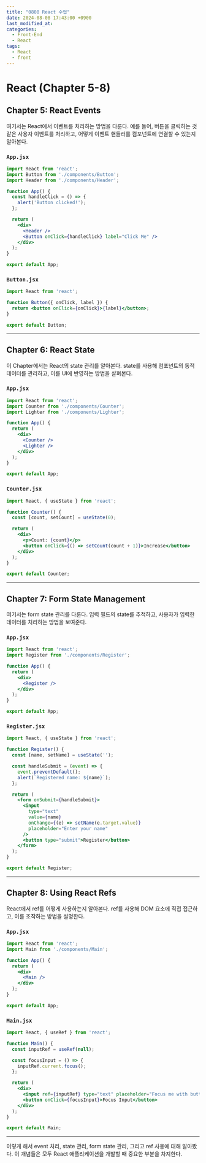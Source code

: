 ```yaml
---
title: "0808 React 수업"
date: 2024-08-08 17:43:00 +0900
last_modified_at: 
categories: 
  - Front-End
  - React
tags:
  - React
  - front
---
```



# React (Chapter 5-8)

## Chapter 5: React Events

여기서는 React에서 이벤트를 처리하는 방법을 다룬다. 예를 들어, 버튼을 클릭하는 것 같은 사용자 이벤트를 처리하고, 어떻게 이벤트 핸들러를 컴포넌트에 연결할 수 있는지 알아본다.

### `App.jsx`

```jsx
import React from 'react';
import Button from './components/Button';
import Header from './components/Header';

function App() {
  const handleClick = () => {
    alert('Button clicked!');
  };

  return (
    <div>
      <Header />
      <Button onClick={handleClick} label="Click Me" />
    </div>
  );
}

export default App;
```

### `Button.jsx`

```jsx
import React from 'react';

function Button({ onClick, label }) {
  return <button onClick={onClick}>{label}</button>;
}

export default Button;
```

---

## Chapter 6: React State

이 Chapter에서는 React의 state 관리를 알아본다. state를 사용해 컴포넌트의 동적 데이터를 관리하고, 이를 UI에 반영하는 방법을 살펴본다.

### `App.jsx`

```jsx
import React from 'react';
import Counter from './components/Counter';
import Lighter from './components/Lighter';

function App() {
  return (
    <div>
      <Counter />
      <Lighter />
    </div>
  );
}

export default App;
```

### `Counter.jsx`

```jsx
import React, { useState } from 'react';

function Counter() {
  const [count, setCount] = useState(0);

  return (
    <div>
      <p>Count: {count}</p>
      <button onClick={() => setCount(count + 1)}>Increase</button>
    </div>
  );
}

export default Counter;
```

---

## Chapter 7: Form State Management

여기서는 form state 관리를 다룬다. 입력 필드의 state를 추적하고, 사용자가 입력한 데이터를 처리하는 방법을 보여준다.

### `App.jsx`

```jsx
import React from 'react';
import Register from './components/Register';

function App() {
  return (
    <div>
      <Register />
    </div>
  );
}

export default App;
```

### `Register.jsx`

```jsx
import React, { useState } from 'react';

function Register() {
  const [name, setName] = useState('');

  const handleSubmit = (event) => {
    event.preventDefault();
    alert(`Registered name: ${name}`);
  };

  return (
    <form onSubmit={handleSubmit}>
      <input
        type="text"
        value={name}
        onChange={(e) => setName(e.target.value)}
        placeholder="Enter your name"
      />
      <button type="submit">Register</button>
    </form>
  );
}

export default Register;
```

---

## Chapter 8: Using React Refs

React에서 ref를 어떻게 사용하는지 알아본다. ref를 사용해 DOM 요소에 직접 접근하고, 이를 조작하는 방법을 설명한다.

### `App.jsx`

```jsx
import React from 'react';
import Main from './components/Main';

function App() {
  return (
    <div>
      <Main />
    </div>
  );
}

export default App;
```

### `Main.jsx`

```jsx
import React, { useRef } from 'react';

function Main() {
  const inputRef = useRef(null);

  const focusInput = () => {
    inputRef.current.focus();
  };

  return (
    <div>
      <input ref={inputRef} type="text" placeholder="Focus me with button" />
      <button onClick={focusInput}>Focus Input</button>
    </div>
  );
}

export default Main;
```

---

이렇게 해서 event 처리, state 관리, form state 관리, 그리고 ref 사용에 대해 알아봤다. 이 개념들은 모두 React 애플리케이션을 개발할 때 중요한 부분을 차지한다.
